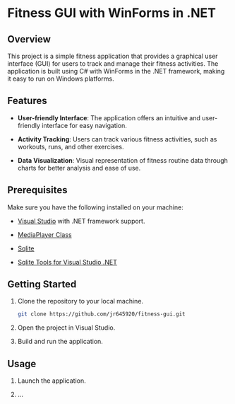 # Fitness GUI with WinForms in .NET

## Overview

This project is a simple fitness application that provides a graphical user interface (GUI) for users to track and manage their fitness activities. The application is built using C# with WinForms in the .NET framework, making it easy to run on Windows platforms.

## Features

- **User-friendly Interface**: The application offers an intuitive and user-friendly interface for easy navigation.

- **Activity Tracking**: Users can track various fitness activities, such as workouts, runs, and other exercises.

- **Data Visualization**: Visual representation of fitness routine data through charts for better analysis and ease of use.


## Prerequisites

Make sure you have the following installed on your machine:

- [Visual Studio](https://visualstudio.microsoft.com/) with .NET framework support.

- [MediaPlayer Class](https://learn.microsoft.com/en-us/uwp/api/windows.media.playback.mediaplayer?view=winrt-22621)

- [Sqlite](https://www.sqlite.org/download.html)

- [Sqlite Tools for Visual Studio .NET](https://learn.microsoft.com/en-us/dotnet/standard/data/sqlite/?tabs=netcore-cli)

## Getting Started

1. Clone the repository to your local machine.

    ```bash
    git clone https://github.com/jr645920/fitness-gui.git
    ```

2. Open the project in Visual Studio.

3. Build and run the application.

## Usage

1. Launch the application.

2. ...

